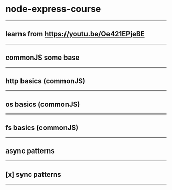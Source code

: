 # node-express-course
***
## learns from https://youtu.be/Oe421EPjeBE
***
## commonJS some base
***
## http basics (commonJS)
***
## os basics (commonJS)
***
## fs basics  (commonJS)
***
## async patterns
***
## [x] sync patterns
***